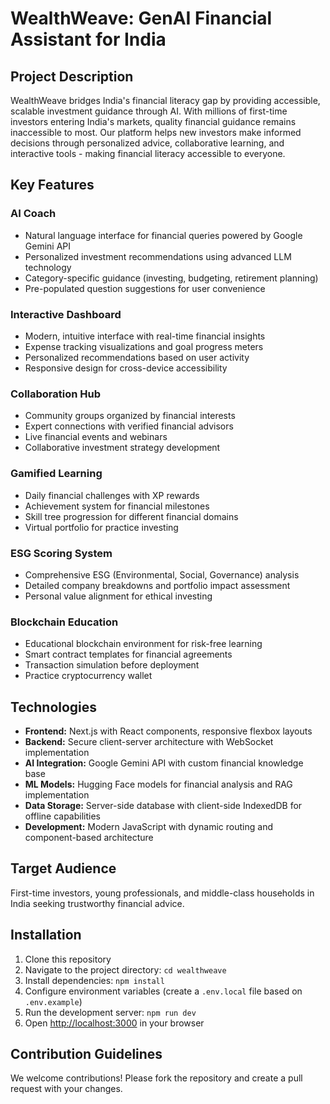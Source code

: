 # WealthWeave: GenAI Financial Assistant for India

## Project Description
WealthWeave bridges India's financial literacy gap by providing accessible, scalable investment guidance through AI. With millions of first-time investors entering India's markets, quality financial guidance remains inaccessible to most. Our platform helps new investors make informed decisions through personalized advice, collaborative learning, and interactive tools - making financial literacy accessible to everyone.

## Key Features

### AI Coach
- Natural language interface for financial queries powered by Google Gemini API
- Personalized investment recommendations using advanced LLM technology
- Category-specific guidance (investing, budgeting, retirement planning)
- Pre-populated question suggestions for user convenience

### Interactive Dashboard
- Modern, intuitive interface with real-time financial insights
- Expense tracking visualizations and goal progress meters
- Personalized recommendations based on user activity
- Responsive design for cross-device accessibility

### Collaboration Hub
- Community groups organized by financial interests
- Expert connections with verified financial advisors
- Live financial events and webinars
- Collaborative investment strategy development

### Gamified Learning
- Daily financial challenges with XP rewards
- Achievement system for financial milestones
- Skill tree progression for different financial domains
- Virtual portfolio for practice investing

### ESG Scoring System
- Comprehensive ESG (Environmental, Social, Governance) analysis
- Detailed company breakdowns and portfolio impact assessment
- Personal value alignment for ethical investing

### Blockchain Education
- Educational blockchain environment for risk-free learning
- Smart contract templates for financial agreements
- Transaction simulation before deployment
- Practice cryptocurrency wallet

## Technologies
- **Frontend:** Next.js with React components, responsive flexbox layouts
- **Backend:** Secure client-server architecture with WebSocket implementation
- **AI Integration:** Google Gemini API with custom financial knowledge base
- **ML Models:** Hugging Face models for financial analysis and RAG implementation
- **Data Storage:** Server-side database with client-side IndexedDB for offline capabilities
- **Development:** Modern JavaScript with dynamic routing and component-based architecture

## Target Audience
First-time investors, young professionals, and middle-class households in India seeking trustworthy financial advice.

## Installation
1. Clone this repository
2. Navigate to the project directory: `cd wealthweave`
3. Install dependencies: `npm install`
4. Configure environment variables (create a `.env.local` file based on `.env.example`)
5. Run the development server: `npm run dev`
6. Open [http://localhost:3000](http://localhost:3000) in your browser

## Contribution Guidelines
We welcome contributions! Please fork the repository and create a pull request with your changes.
